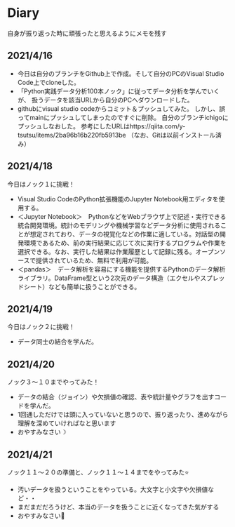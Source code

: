 # Diary
自身が振り返った時に頑張ったと思えるようにメモを残す


## 2021/4/16
- 今日は自分のブランチをGithub上で作成。そして自分のPCのVisual Studio Code上でcloneした。
- 「Python実践データ分析100本ノック」に従ってデータ分析を学んでいくが、
扱うデータを該当URLから自分のPCへダウンロードした。
- githubにvisual studio codeからコミット＆プッシュしてみた。
しかし、誤ってmainにプッシュしてしまったのですぐに削除。
自分のブランチichigoにプッシュしなおした。
参考にしたURLはhttps://qiita.com/y-tsutsu/items/2ba96b16b220fb5913be
（なお、Gitは以前インストール済み）


## 2021/4/18
今日はノック１に挑戦！
- Visual Studio CodeのPython拡張機能のJupyter Notebook用エディタを使用する。
- ＜Jupyter Notebook＞　PythonなどをWebブラウザ上で記述・実行できる統合開発環境。統計のモデリングや機械学習などデータ分析に使用されることが想定されており、データの視覚化などの作業に適している。対話型の開発環境であるため、前の実行結果に応じて次に実行するプログラムや作業を選択できる。なお、実行した結果は作業履歴として記録に残る。オープンソースで提供されているため、無料で利用が可能。
- ＜pandas＞　データ解析を容易にする機能を提供するPythonのデータ解析ライブラリ。DataFrame型という2次元のデータ構造（エクセルやスプレッドシート）なども簡単に扱うことができる。


## 2021/4/19
今日はノック２に挑戦！
- データ同士の結合を学んだ。

## 2021/4/20
ノック３～１０までやってみた！
- データの結合（ジョイン）や欠損値の確認、表や統計量やグラフを出すコードを学んだ。
- 1回通しただけでは頭に入っていないと思うので、振り返ったり、進めながら理解を深めていければなと思います
- おやすみなさい☽

## 2021/4/21
ノック１１～２０の準備と、ノック１１～１４までをやってみた⭐
- 汚いデータを扱うということをやっている。大文字と小文字や欠損値など・・
- まだまだだろうけど、本当のデータを扱うことに近くなってきた気がする
- おやすみなさい🌛
